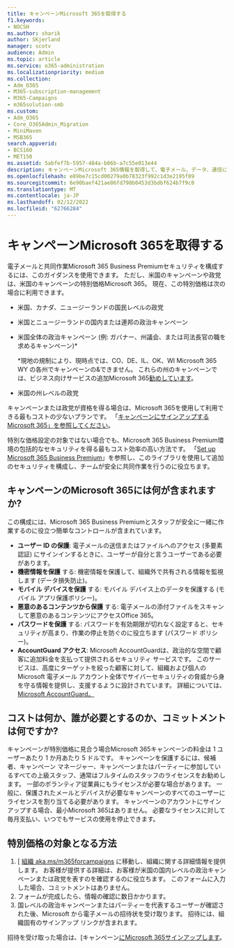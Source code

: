 ```yaml
---
title: キャンペーンMicrosoft 365を取得する
f1.keywords:
- NOCSH
ms.author: sharik
author: SKjerland
manager: scotv
audience: Admin
ms.topic: article
ms.service: o365-administration
ms.localizationpriority: medium
ms.collection:
- Adm_O365
- M365-subscription-management
- M365-Campaigns
- m365solution-smb
ms.custom:
- Adm_O365
- Core_O365Admin_Migration
- MiniMaven
- MSB365
search.appverid:
- BCS160
- MET150
ms.assetid: 5abfef7b-5957-484a-b06b-a7c55e013e44
description: キャンペーンMicrosoft 365情報を取得して、電子メール、データ、通信に対するサイバーセキュリティの脅威からキャンペーンを保護できます。
ms.openlocfilehash: e89be7c15cd00279a0b78323f992c1d3e2195f89
ms.sourcegitcommit: 6e90baef421ae06fd790b0453d3bdbf624b7f9c0
ms.translationtype: MT
ms.contentlocale: ja-JP
ms.lasthandoff: 02/12/2022
ms.locfileid: "62766284"
---
```

# <a name="get-microsoft-365-for-campaigns"></a>キャンペーンMicrosoft 365を取得する

電子メールと共同作業Microsoft 365 Business Premiumセキュリティを構成するには、このガイダンスを使用できます。 ただし、米国のキャンペーンや政党は、米国のキャンペーンの特別価格Microsoft 365。 現在、この特別価格は次の場合に利用できます。

- 米国、カナダ、ニュージーランドの国民レベルの政党
- 米国とニュージーランドの国内または連邦の政治キャンペーン
- 米国全体の政治キャンペーン (例: ガバナー、州議会、または司法長官の職を求めるキャンペーン)*

    *現地の規制により、現時点では、CO、DE、IL、OK、WI Microsoft 365 WY の各州でキャンペーンの&できません。 これらの州のキャンペーンでは、ビジネス向けサービスの追加Microsoft 365[勧めしています](https://www.office.com/business)。

- 米国の州レベルの政党

キャンペーンまたは政党が資格を得る場合は、Microsoft 365を使用して利用できる最もコストの少ないプランです。 「[キャンペーンにサインアップするMicrosoft 365」を参照してください](m365-campaigns-sign-up.md)。  

特別な価格設定の対象ではない場合でも、Microsoft 365 Business Premium環境の包括的なセキュリティを得る最もコスト効率の高い方法です。 「[Set up Microsoft 365 Business Premium](../business/set-up.md?toc=/microsoft-365/campaigns/toc.json&bc=/microsoft-365/campaigns/breadcrumb/toc.json)」を参照し、このライブラリを使用して追加のセキュリティを構成し、チームが安全に共同作業を行うのに役立ちます。

## <a name="what-does-microsoft-365-for-campaigns-include"></a>キャンペーンのMicrosoft 365には何が含まれますか?

この構成には、Microsoft 365 Business Premiumとスタッフが安全に一緒に作業するのに役立つ簡単なコントロールが含まれています。

- **ユーザー ID の保護**: 電子メールの送信またはファイルへのアクセス (多要素認証) にサインインするときに、ユーザーが自分と言うユーザーである必要があります。
- **機密情報を保護** する: 機密情報を保護して、組織外で共有される情報を監視します (データ損失防止)。
- **モバイル デバイスを保護** する: モバイル デバイス上のデータを保護する (モバイル アプリ保護ポリシー)。
- **悪意のあるコンテンツから保護** する: 電子メールの添付ファイルをスキャンして悪意のあるコンテンツにアクセスOffice 365。
- **パスワードを保護** する: パスワードを有効期限が切れなく設定すると、セキュリティが高まり、作業の停止を防ぐのに役立ちます (パスワード ポリシー)。
- **AccountGuard アクセス**: Microsoft AccountGuardは、政治的な空間で顧客に追加料金を支払って提供されるセキュリティ サービスです。 このサービスは、高度にターゲットを絞った顧客に対して、組織および個人の Microsoft 電子メール アカウント全体でサイバーセキュリティの脅威から身を守る情報を提供し、支援するように設計されています。 詳細については、[Microsoft AccountGuard。](https://www.microsoftaccountguard.com/)

## <a name="what-does-it-cost-who-needs-it-and-what-is-the-commitment"></a>コストは何か、誰が必要とするのか、コミットメントは何ですか?

キャンペーンが特別価格に見合う場合Microsoft 365キャンペーンの料金は 1 ユーザーあたり 1 か月あたり 5 ドルです。
キャンペーンを保護するには、候補者、キャンペーン マネージャー、キャンペーンまたはパーティーに参加しているすべての上級スタッフ、通常はフルタイムのスタッフのライセンスをお勧めします。 一部のボランティア従業員にもライセンスが必要な場合があります。 一般に、保護されたメールとデバイスが必要なキャンペーンのすべてのユーザーにライセンスを割り当てる必要があります。
キャンペーンのアカウントにサインアップする場合、最小Microsoft 365はありません。 必要なライセンスに対して毎月支払い、いつでもサービスの使用を停止できます。

## <a name="how-do-i-qualify-for-special-pricing"></a>特別価格の対象となる方法

1. [ [組織 aka.ms/m365forcampaigns](https://aka.ms/m365forcampaigns/) に移動し、組織に関する詳細情報を提供します。 お客様が提供する詳細は、お客様が米国の国内レベルの政治キャンペーンまたは政党を表すのを確認するのに役立ちます。 このフォームに入力した場合、コミットメントはありません。
2. フォームが完成したら、情報の確認に数日かかります。
3. 国レベルの政治キャンペーンまたはパーティーを代表するユーザーが確認された後、Microsoft から電子メールの招待状を受け取ります。 招待には、組織固有のサインアップ リンクが含まれます。

招待を受け取った場合は、[キャンペーン[にMicrosoft 365サインアップします](m365-campaigns-sign-up.md)。
